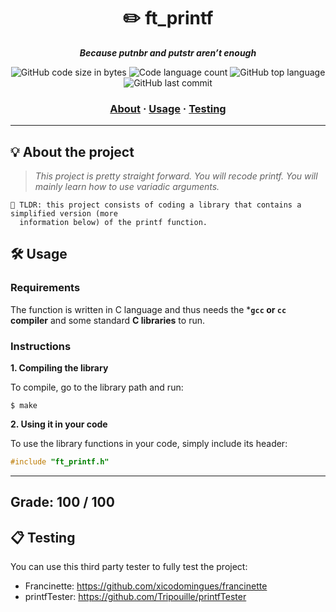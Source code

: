 <h1 align="center">
	✏️ ft_printf
</h1>

<p align="center">
	<b><i>Because putnbr and putstr aren’t enough</i></b><br>
</p>

<p align="center">
	<img alt="GitHub code size in bytes" src="https://img.shields.io/github/languages/code-size/RnSiilva/42_ft_printf?color=lightblue" />
	<img alt="Code language count" src="https://img.shields.io/github/languages/count/RnSiilva/42_ft_printf?color=yellow" />
	<img alt="GitHub top language" src="https://img.shields.io/github/languages/top/RnSiilva/42_ft_printf?color=blue" />
	<img alt="GitHub last commit" src="https://img.shields.io/github/last-commit/RnSiilva/42_ft_printf?color=green" />
</p>

<h3 align="center">
	<a href="#%EF%B8%8F-about">About</a>
	<span> · </span>
	<a href="#%EF%B8%8F-usage">Usage</a>
	<span> · </span>
	<a href="#-testing">Testing</a>
</h3>

---

## 💡 About the project

> _This project is pretty straight forward. You will recode printf. You will mainly learn how to use variadic arguments._

    🚀 TLDR: this project consists of coding a library that contains a simplified version (more
	  information below) of the printf function.


## 🛠️ Usage

### Requirements

The function is written in C language and thus needs the ***`gcc` or `cc` compiler** and some standard **C libraries** to run.

### Instructions

**1. Compiling the library**

To compile, go to the library path and run:

```shell
$ make
```

**2. Using it in your code**

To use the library functions in your code, simply include its header:

```C
#include "ft_printf.h"
```
---
## Grade: 100 / 100

## 📋 Testing

You can use this third party tester to fully test the project:

- Francinette: https://github.com/xicodomingues/francinette
- printfTester: https://github.com/Tripouille/printfTester
